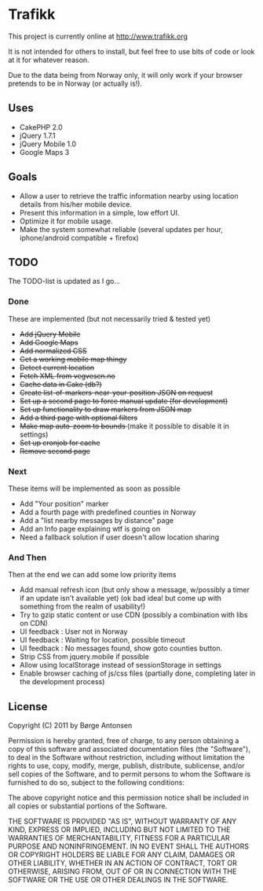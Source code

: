 # Trafikk #

This project is currently online at http://www.trafikk.org

It is not intended for others to install, but feel free to use bits of code or 
look at it for whatever reason.

Due to the data being from Norway only, it will only work if your browser
pretends to be in Norway (or actually is!).

## Uses ##

* CakePHP 2.0
* jQuery 1.7.1
* jQuery Mobile 1.0
* Google Maps 3

## Goals ##

* Allow a user to retrieve the traffic information nearby using location details from his/her mobile device.
* Present this information in a simple, low effort UI.
* Optimize it for mobile usage.
* Make the system somewhat reliable (several updates per hour, iphone/android compatible + firefox)

## TODO ##

The TODO-list is updated as I go...

### Done ###

These are implemented (but not necessarily tried & tested yet)

* <del>Add jQuery Mobile</del>
* <del>Add Google Maps</del>
* <del>Add normalized CSS</del>
* <del>Get a working mobile map thingy</del>
* <del>Detect current location</del>
* <del>Fetch XML from vegvesen.no</del>
* <del>Cache data in Cake (db?)</del>
* <del>Create list-of-markers-near-your-position JSON on request</del>
* <del>Set up a second page to force manual update (for development)</del>
* <del>Set up functionality to draw markers from JSON map</del>
* <del>Add a third page with optional filters</del>
* <del>Make map auto-zoom to bounds </del>(make it possible to disable it in settings)
* <del>Set up cronjob for cache</del>
* <del>Remove second page</del>

### Next ###

These items will be implemented as soon as possible

* Add "Your position" marker
* Add a fourth page with predefined counties in Norway
* Add a "list nearby messages by distance" page
* Add an Info page explaining wtf is going on
* Need a fallback solution if user doesn't allow location sharing

### And Then ###

Then at the end we can add some low priority items

* Add manual refresh icon (but only show a message, w/possibly a timer if an update isn't available yet) (ok bad idea! but come up with something from the realm of usability!)
* Try to gzip static content or use CDN (possibly a combination with libs on CDN)
* UI feedback : User not in Norway
* UI feedback : Waiting for location, possible timeout
* UI feedback : No messages found, show goto counties button.
* Strip CSS from jquery.mobile if possible
* Allow using localStorage instead of sessionStorage in settings
* Enable browser caching of js/css files (partially done, completing later in the development process)

## License ##

  Copyright (C) 2011 by Børge Antonsen

  Permission is hereby granted, free of charge, to any person obtaining a copy
  of this software and associated documentation files (the "Software"), to deal
  in the Software without restriction, including without limitation the rights
  to use, copy, modify, merge, publish, distribute, sublicense, and/or sell
  copies of the Software, and to permit persons to whom the Software is
  furnished to do so, subject to the following conditions:

  The above copyright notice and this permission notice shall be included in
  all copies or substantial portions of the Software.

  THE SOFTWARE IS PROVIDED "AS IS", WITHOUT WARRANTY OF ANY KIND, EXPRESS OR
  IMPLIED, INCLUDING BUT NOT LIMITED TO THE WARRANTIES OF MERCHANTABILITY,
  FITNESS FOR A PARTICULAR PURPOSE AND NONINFRINGEMENT. IN NO EVENT SHALL THE
  AUTHORS OR COPYRIGHT HOLDERS BE LIABLE FOR ANY CLAIM, DAMAGES OR OTHER
  LIABILITY, WHETHER IN AN ACTION OF CONTRACT, TORT OR OTHERWISE, ARISING FROM,
  OUT OF OR IN CONNECTION WITH THE SOFTWARE OR THE USE OR OTHER DEALINGS IN
  THE SOFTWARE.
  
  
